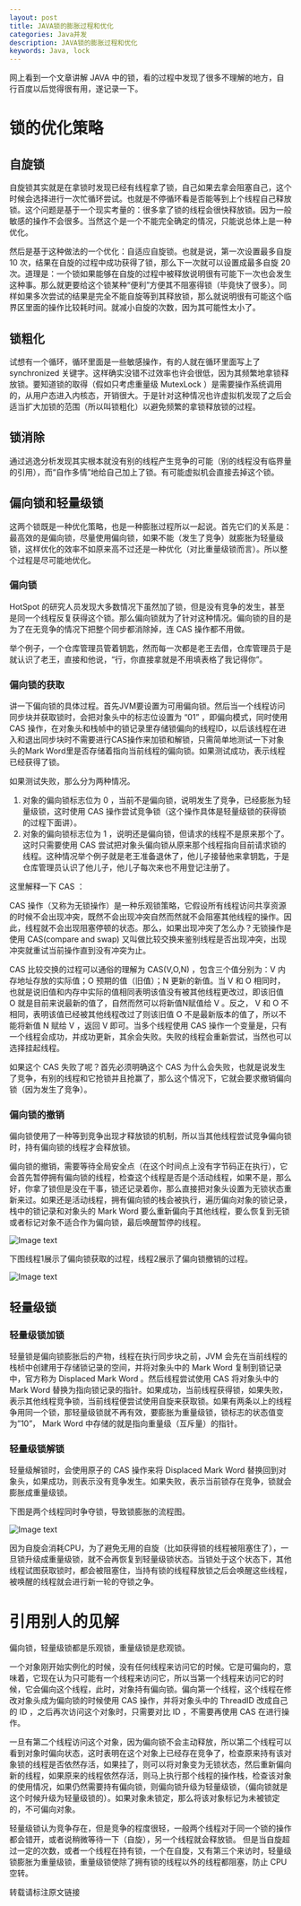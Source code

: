 ```yaml
---
layout: post
title: JAVA锁的膨胀过程和优化
categories: Java并发
description: JAVA锁的膨胀过程和优化
keywords: Java, lock
---
```


网上看到一个文章讲解 JAVA 中的锁，看的过程中发现了很多不理解的地方，自行百度以后觉得很有用，遂记录一下。

# 锁的优化策略

## 自旋锁

自旋锁其实就是在拿锁时发现已经有线程拿了锁，自己如果去拿会阻塞自己，这个时候会选择进行一次忙循环尝试。也就是不停循环看是否能等到上个线程自己释放锁。这个问题是基于一个现实考量的：很多拿了锁的线程会很快释放锁。因为一般敏感的操作不会很多。当然这个是一个不能完全确定的情况，只能说总体上是一种优化。

然后是基于这种做法的一个优化：自适应自旋锁。也就是说，第一次设置最多自旋 10 次，结果在自旋的过程中成功获得了锁，那么下一次就可以设置成最多自旋 20 次。道理是：一个锁如果能够在自旋的过程中被释放说明很有可能下一次也会发生这种事。那么就更要给这个锁某种“便利”方便其不阻塞得锁（毕竟快了很多）。同样如果多次尝试的结果是完全不能自旋等到其释放锁，那么就说明很有可能这个临界区里面的操作比较耗时间。就减小自旋的次数，因为其可能性太小了。


## 锁粗化

试想有一个循环，循环里面是一些敏感操作，有的人就在循环里面写上了 synchronized 关键字。这样确实没错不过效率也许会很低，因为其频繁地拿锁释放锁。要知道锁的取得（假如只考虑重量级 MutexLock ）是需要操作系统调用的，从用户态进入内核态，开销很大。于是针对这种情况也许虚拟机发现了之后会适当扩大加锁的范围（所以叫锁粗化）以避免频繁的拿锁释放锁的过程。

## 锁消除

通过逃逸分析发现其实根本就没有别的线程产生竞争的可能（别的线程没有临界量的引用），而“自作多情”地给自己加上了锁。有可能虚拟机会直接去掉这个锁。



## 偏向锁和轻量级锁

这两个锁既是一种优化策略，也是一种膨胀过程所以一起说。首先它们的关系是：最高效的是偏向锁，尽量使用偏向锁，如果不能（发生了竞争）就膨胀为轻量级锁，这样优化的效率不如原来高不过还是一种优化（对比重量级锁而言）。所以整个过程是尽可能地优化。

### 偏向锁
HotSpot 的研究人员发现大多数情况下虽然加了锁，但是没有竞争的发生，甚至是同一个线程反复获得这个锁。那么偏向锁就为了针对这种情况。偏向锁的目的是为了在无竞争的情况下把整个同步都消除掉，连 CAS 操作都不用做。

举个例子，一个仓库管理员管着钥匙，然而每一次都是老王去借，仓库管理员于是就认识了老王，直接和他说，“行，你直接拿就是不用填表格了我记得你”。
### 偏向锁的获取
讲一下偏向锁的具体过程。首先JVM要设置为可用偏向锁。然后当一个线程访问同步块并获取锁时，会把对象头中的标志位设置为 “01” ，即偏向模式，同时使用 CAS 操作，在对象头和栈帧中的锁记录里存储锁偏向的线程ID，以后该线程在进入和退出同步块时不需要进行CAS操作来加锁和解锁，只需简单地测试一下对象头的Mark Word里是否存储着指向当前线程的偏向锁。如果测试成功，表示线程已经获得了锁。

如果测试失败，那么分为两种情况。
1. 对象的偏向锁标志位为 0 ，当前不是偏向锁，说明发生了竞争，已经膨胀为轻量级锁，这时使用 CAS 操作尝试竞争锁（这个操作具体是轻量级锁的获得锁的过程下面讲）。
2. 对象的偏向锁标志位为 1 ，说明还是偏向锁，但请求的线程不是原来那个了。这时只需要使用 CAS 尝试把对象头偏向锁从原来那个线程指向目前请求锁的线程。这种情况举个例子就是老王准备退休了，他儿子接替他来拿钥匙，于是仓库管理员认识了他儿子，他儿子每次来也不用登记注册了。 

这里解释一下 CAS ：

CAS 操作（又称为无锁操作）是一种乐观锁策略，它假设所有线程访问共享资源的时候不会出现冲突，既然不会出现冲突自然而然就不会阻塞其他线程的操作。因此，线程就不会出现阻塞停顿的状态。那么，如果出现冲突了怎么办？无锁操作是使用 CAS(compare and swap) 又叫做比较交换来鉴别线程是否出现冲突，出现冲突就重试当前操作直到没有冲突为止。

CAS 比较交换的过程可以通俗的理解为 CAS(V,O,N) ，包含三个值分别为：V 内存地址存放的实际值；O 预期的值（旧值）；N 更新的新值。当 V 和 O 相同时，也就是说旧值和内存中实际的值相同表明该值没有被其他线程更改过，即该旧值 O 就是目前来说最新的值了，自然而然可以将新值N赋值给 V 。反之， V 和 O 不相同，表明该值已经被其他线程改过了则该旧值 O 不是最新版本的值了，所以不能将新值 N 赋给 V ，返回 V 即可。当多个线程使用 CAS 操作一个变量是，只有一个线程会成功，并成功更新，其余会失败。失败的线程会重新尝试，当然也可以选择挂起线程。

如果这个 CAS 失败了呢？首先必须明确这个 CAS 为什么会失败，也就是说发生了竞争，有别的线程和它抢锁并且抢赢了，那么这个情况下，它就会要求撤销偏向锁（因为发生了竞争）。
### 偏向锁的撤销
偏向锁使用了一种等到竞争出现才释放锁的机制，所以当其他线程尝试竞争偏向锁时，持有偏向锁的线程才会释放锁。

偏向锁的撤销，需要等待全局安全点（在这个时间点上没有字节码正在执行），它会首先暂停拥有偏向锁的线程，检查这个线程是否是个活动线程，如果不是，那么好，你拿了锁但是没在干事，锁还记录着你，那么直接把对象头设置为无锁状态重新来过。如果还是活动线程，拥有偏向锁的栈会被执行，遍历偏向对象的锁记录，栈中的锁记录和对象头的 Mark Word 要么重新偏向于其他线程，要么恢复到无锁或者标记对象不适合作为偏向锁，最后唤醒暂停的线程。

![Image text](https://raw.githubusercontent.com/xinghelanchen/xinghelanchen.github.io/master/_img/fc926be1ea40de4b37eacbb75d177e2.png)

下图线程1展示了偏向锁获取的过程，线程2展示了偏向锁撤销的过程。

![Image text](https://raw.githubusercontent.com/xinghelanchen/xinghelanchen.github.io/master/_img/c18ff01502db716ab0962337cb74cb5.png)

## 轻量级锁
### 轻量级锁加锁
轻量锁是偏向锁膨胀后的产物，线程在执行同步块之前，JVM 会先在当前线程的栈桢中创建用于存储锁记录的空间，并将对象头中的 Mark Word 复制到锁记录中，官方称为 Displaced Mark Word 。然后线程尝试使用 CAS 将对象头中的 Mark Word 替换为指向锁记录的指针。如果成功，当前线程获得锁，如果失败，表示其他线程竞争锁，当前线程便尝试使用自旋来获取锁。如果有两条以上的线程争用同一个锁，那轻量级锁就不再有效，要膨胀为重量级锁，锁标志的状态值变为”10”， Mark Word 中存储的就是指向重量级（互斥量）的指针。

### 轻量级锁解锁
轻量级解锁时，会使用原子的 CAS 操作来将 Displaced Mark Word 替换回到对象头，如果成功，则表示没有竞争发生。如果失败，表示当前锁存在竞争，锁就会膨胀成重量级锁。

下图是两个线程同时争夺锁，导致锁膨胀的流程图。

![Image text](https://raw.githubusercontent.com/xinghelanchen/xinghelanchen.github.io/master/_img/44a2d55f6f695197543b01ea4d293ca.png)

因为自旋会消耗CPU，为了避免无用的自旋（比如获得锁的线程被阻塞住了），一旦锁升级成重量级锁，就不会再恢复到轻量级锁状态。当锁处于这个状态下，其他线程试图获取锁时，都会被阻塞住，当持有锁的线程释放锁之后会唤醒这些线程，被唤醒的线程就会进行新一轮的夺锁之争。

# 引用别人的见解
偏向锁，轻量级锁都是乐观锁，重量级锁是悲观锁。

一个对象刚开始实例化的时候，没有任何线程来访问它的时候。它是可偏向的，意味着，它现在认为只可能有一个线程来访问它，所以当第一个线程来访问它的时候，它会偏向这个线程，此时，对象持有偏向锁。偏向第一个线程，这个线程在修改对象头成为偏向锁的时候使用 CAS 操作，并将对象头中的 ThreadID 改成自己的 ID ，之后再次访问这个对象时，只需要对比 ID ，不需要再使用 CAS 在进行操作。

一旦有第二个线程访问这个对象，因为偏向锁不会主动释放，所以第二个线程可以看到对象时偏向状态，这时表明在这个对象上已经存在竞争了，检查原来持有该对象锁的线程是否依然存活，如果挂了，则可以将对象变为无锁状态，然后重新偏向新的线程，如果原来的线程依然存活，则马上执行那个线程的操作栈，检查该对象的使用情况，如果仍然需要持有偏向锁，则偏向锁升级为轻量级锁，（偏向锁就是这个时候升级为轻量级锁的）。如果对象未锁定，那么将该对象标记为未被锁定的，不可偏向对象。

轻量级锁认为竞争存在，但是竞争的程度很轻，一般两个线程对于同一个锁的操作都会错开，或者说稍微等待一下（自旋），另一个线程就会释放锁。 但是当自旋超过一定的次数，或者一个线程在持有锁，一个在自旋，又有第三个来访时，轻量级锁膨胀为重量级锁，重量级锁使除了拥有锁的线程以外的线程都阻塞，防止 CPU 空转。
        
转载请标注原文链接
